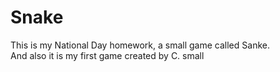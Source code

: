 # Snake
This is my National Day homework, a small game called Sanke.   
And also it is my first game created by C.
small
